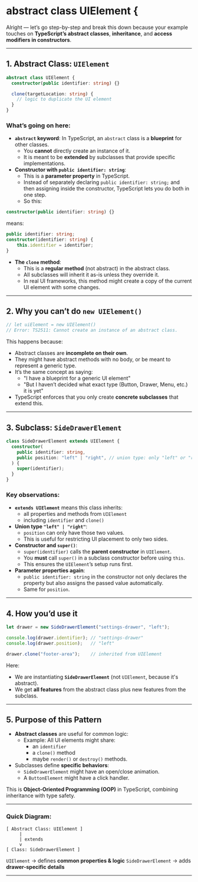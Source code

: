 
# abstract class UIElement {
Alright — let’s go step-by-step and break this down because your example touches on **TypeScript’s abstract classes**, **inheritance**, and **access modifiers in constructors**.

***

## 1. **Abstract Class: `UIElement`**

```ts
abstract class UIElement {
  constructor(public identifier: string) {}

  clone(targetLocation: string) {
    // logic to duplicate the UI element
  }
}
```


### What’s going on here:

- **`abstract` keyword**:
In TypeScript, an `abstract` class is a **blueprint** for other classes.
    - You **cannot** directly create an instance of it.
    - It is meant to be **extended** by subclasses that provide specific implementations.
- **Constructor with `public identifier: string`**:
    - This is a **parameter property** in TypeScript.
    - Instead of separately declaring `public identifier: string;` and then assigning inside the constructor,
TypeScript lets you do both in one step.
    - So this:

```ts
constructor(public identifier: string) {}
```

means:

```ts
public identifier: string;
constructor(identifier: string) {
    this.identifier = identifier;
}
```

- **The `clone` method**:
    - This is a **regular method** (not abstract) in the abstract class.
    - All subclasses will inherit it as-is unless they override it.
    - In real UI frameworks, this method might create a copy of the current UI element with some changes.

***

## 2. **Why you can’t do `new UIElement()`**

```ts
// let uiElement = new UIElement() 
// Error: TS2511: Cannot create an instance of an abstract class.
```

This happens because:

- Abstract classes are **incomplete on their own**.
- They might have abstract methods with no body, or be meant to represent a generic type.
- It’s the same concept as saying:
    - "I have a blueprint for a generic UI element"
    - "But I haven’t decided what exact type (Button, Drawer, Menu, etc.) it is yet"
- TypeScript enforces that you only create **concrete subclasses** that extend this.

***

## 3. **Subclass: `SideDrawerElement`**

```ts
class SideDrawerElement extends UIElement {
  constructor(
    public identifier: string,
    public position: "left" | "right", // union type: only "left" or "right" allowed
  ) {
    super(identifier);
  }
}
```


### Key observations:

- **`extends UIElement`** means this class inherits:
    - all properties and methods from `UIElement`
    - including `identifier` and `clone()`
- **Union type `"left" | "right"`**:
    - `position` can only have those two values.
    - This is useful for restricting UI placement to only two sides.
- **Constructor and `super()`**:
    - `super(identifier)` calls the **parent constructor** in `UIElement`.
    - You **must** call `super()` in a subclass constructor before using `this`.
    - This ensures the `UIElement`’s setup runs first.
- **Parameter properties again**:
    - `public identifier: string` in the constructor not only declares the property but also assigns the passed value automatically.
    - Same for `position`.

***

## 4. **How you’d use it**

```ts
let drawer = new SideDrawerElement("settings-drawer", "left");

console.log(drawer.identifier); // "settings-drawer"
console.log(drawer.position);   // "left"

drawer.clone("footer-area");    // inherited from UIElement
```

Here:

- We are instantiating **`SideDrawerElement`** (not `UIElement`, because it's abstract).
- We get **all features** from the abstract class plus new features from the subclass.

***

## 5. **Purpose of this Pattern**

- **Abstract classes** are useful for common logic:
    - Example: All UI elements might share:
        - an `identifier`
        - a `clone()` method
        - maybe `render()` or `destroy()` methods.
- Subclasses define **specific behaviors**:
    - `SideDrawerElement` might have an open/close animation.
    - A `ButtonElement` might have a click handler.

This is **Object-Oriented Programming (OOP)** in TypeScript, combining inheritance with type safety.

***

### Quick Diagram:

```
[ Abstract Class: UIElement ]
     |
     | extends
     v
[ Class: SideDrawerElement ]
```

`UIElement` → defines **common properties \& logic**
`SideDrawerElement` → adds **drawer-specific details**

***


